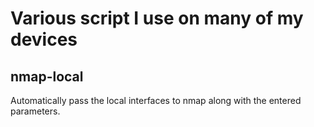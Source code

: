 # Various script I use on many of my devices

## nmap-local
Automatically pass the local interfaces to nmap along with the entered parameters.

